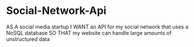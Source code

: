 # Social-Network-Api
AS A social media startup I WANT an API for my social network that uses a NoSQL database SO THAT my website can handle large amounts of unstructured data
